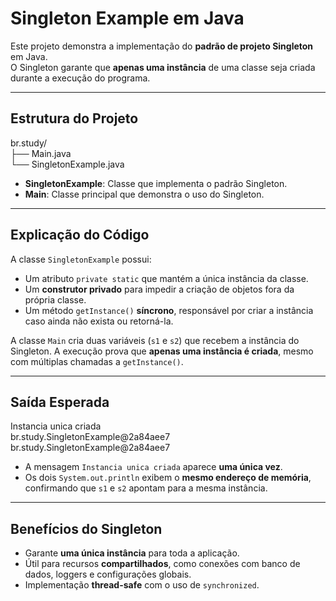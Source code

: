 # Singleton Example em Java

Este projeto demonstra a implementação do **padrão de projeto Singleton** em Java.  
O Singleton garante que **apenas uma instância** de uma classe seja criada durante a execução do programa.

---

## Estrutura do Projeto

br.study/  
├── Main.java  
└── SingletonExample.java

- **SingletonExample**: Classe que implementa o padrão Singleton.
- **Main**: Classe principal que demonstra o uso do Singleton.

---

## Explicação do Código

A classe `SingletonExample` possui:

- Um atributo `private static` que mantém a única instância da classe.
- Um **construtor privado** para impedir a criação de objetos fora da própria classe.
- Um método `getInstance()` **síncrono**, responsável por criar a instância caso ainda não exista ou retorná-la.

A classe `Main` cria duas variáveis (`s1` e `s2`) que recebem a instância do Singleton. A execução prova que **apenas uma instância é criada**, mesmo com múltiplas chamadas a `getInstance()`.

---

## Saída Esperada

Instancia unica criada  
br.study.SingletonExample@2a84aee7  
br.study.SingletonExample@2a84aee7

- A mensagem `Instancia unica criada` aparece **uma única vez**.
- Os dois `System.out.println` exibem o **mesmo endereço de memória**, confirmando que `s1` e `s2` apontam para a mesma instância.

---

## Benefícios do Singleton

- Garante **uma única instância** para toda a aplicação.
- Útil para recursos **compartilhados**, como conexões com banco de dados, loggers e configurações globais.
- Implementação **thread-safe** com o uso de `synchronized`.
